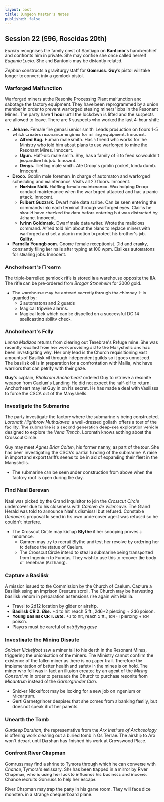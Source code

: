 ```yaml
---
layout: post
title: Dungeon Master's Notes
published: false
---
```


## **Session 22 (996, Roscidas 20th)**

*Eureka* recognises the family crest of Santiago on **Bantonio**'s handkerchief and confronts him in private. She may confide she once called herself *Eugenia Lucia*. She and Bantonio may be distantly related.

*Zephan* constructs a graviturgy staff for **Gomruss**. **Guy**'s pistol will take longer to convert into a gemlock pistol.

### Warforged Malfunction

Warforged miners at the Resonite Processing Plant malfunction and sabotage the factory equipment. They have been reprogrammed by a union member in order to prevent warforged stealing miners' jobs in the Resonant Mines. The party have **1 hour** until the lockdown is lifted and the suspects are allowed to leave. There are 8 suspects who worked the last 4-hour shift:

- **Jehane.** Female fire genasi senior smith. Leads production on floors 1-5 which creates resonance engines for mining equipment. Innocent.
  - **Alfred Bug.** Human male smith. Has a friend who works for the Ministry who told him about plans to use warforged to mine the Resonant Mines. Innocent.
  - **Ugun.** Half-orc male smith. Shy, has a family of 6 to feed so wouldn't jeopardise his job. Innocent.
  - **Denys.** Tiefling male smith. Ate Droop's goblin pocket, kinda dumb. Innocent.
- **Droop.** Goblin male foreman. In charge of automaton and warforged scheduling and maintenance. Visits all 20 floors. Innocent.
  - **Norhice Nolti.** Halfling female maintenance. Was helping Droop conduct maintenance when the warforged attacked and had a panic attack. Innocent.
  - **Fulbert Guzzark.** Dwarf male data scribe. Can be seen entering the commands into each terminal through warforged eyes. Claims he should have checked the data before entering but was distracted by Jehane. Innocent.
  - **Ivrinn Goldmask.** Dwarf male data writer. Wrote the malicious command. Alfred told him about the plans to replace miners with warforged and set a plan in motion to protect his brother's job. **Guilty.**
- **Parnella Youngbloom.** Gnome female receptionist. Old and cranky, constantly filing her nails after typing at 100 wpm. Dislikes automatons for stealing jobs. Innocent.

### Anchorheart's Firearm

The triple-barrelled gemlock rifle is stored in a warehouse opposite the IIA. The rifle can be pre-ordered from *Brogar Stonehelm* for 3000 gold.

- The warehouse may be entered secretly through the chimney. It is guarded by:
  - 2 automatons and 2 guards
  - Magical tripwire alarms.
  - Magical lock which can be dispelled on a successful DC 14 spellcasting ability check.

### Anchorheart's Folly

*Lenna Madizos* returns from clearing out Tenebrae's Refuge mine. She was recently recalled from her work providing aid to the Manyshells and has been investigating why. Her only lead is the Church requisitioning vast amounts of Basilisk oil through independent guilds so it goes unnoticed. The basilisk oil is in preparation for a confrontation with Mallia, who have warriors that can petrify with their gaze.

**Guy**'s captain, *Bhaldrom Anchorheart* ordered Guy to retrieve a resonite weapon from Caelum's Landing. He did not expect the half-elf to return. Anchorheart may let Guy in on his secret. He has made a deal with Vasilissa to force the CSCA out of the Manyshells.

### Investigate the Submarine

The party investigate the factory where the submarine is being constructed. *Loronath Highbrow Muthalavea*, a well-dressed goliath, offers a tour of the facility. The submarine is a second generation deep-sea exploration vehicle designed to explore the *Vena Trench*. Loronath knows nothing about the Crosscut Circle.

Guy may meet *Agnes Briar Colton*, his former nanny, as part of the tour. She has been investigating the CSCA's partial funding of the submarine. A raise in import and export tariffs seems to be in aid of expanding their fleet in the Manyshells.

- The submarine can be seen under construction from above when the factory roof is open during the day.

### Find Naal Berevan

Naal was picked by the Grand Inquisitor to join the *Crosscut Circle* undercover due to his closeness with *Camren de Villeneuve*. The Grand Herald was told to announce Naal's dismissal but refused. Constable *Denover*'s proposal to send in his own undercover agent was refused so he couldn't interfere.

- The Crosscut Circle may kidnap **Blythe** if her snooping proves a hindrance.
  - Camren may try to recruit Blythe and test her resolve by ordering her to deface the statue of Caelum.
  - The Crosscut Circle intend to steal a submarine being transported from Ingenium to Fundus. They wish to use this to recover the body of Tenebrae (Arzhang).

### Capture a Basilisk

A mission issued to the Commission by the Church of Caelum. Capture a Basilisk using an Imprison Creature scroll. The Church may be harvesting basilisk venom in preparation as tensions rise again with Mallia.

- Travel to 2d12 location by glider or airship.
- **Basilisk CR 2.** ***Bite.*** +4 to hit, reach 5 ft., 2d6+2 piercing + 2d6 poison.
- **Young Basilisk CR 1.** ***Bite.*** +3 to hit, reach 5 ft., 1d4+1 piercing + 1d4 poison.
- Players must be careful of *petrifying gaze*

### Investigate the Mining Dispute

*Snicker Nickelfoot* saw a miner fall to his death in the Resonant Mines, triggering the unionisation of the miners. The Ministry cannot confirm the existence of the fallen miner as there is no paper trail. Therefore the implementation of better health and safety in the mines is on hold. The miner who fell was in fact an illusion created by an agent of the *Mining Consortium* in order to persuade the Church to purchase resonite from *Micantrum* instead of the *Garnetgrinder Clan*.

- Snicker Nickelfoot may be looking for a new job on Ingenium or Micantrum.
- Gerti Garnetgrinder despises that she comes from a banking family, but does not speak ill of her parents.

### Unearth the Tomb

*Gurdeep Darshan*, the representative from the *Arx Institute of Archaeology* is offering work clearing out a buried tomb in Os Terrae. The airship to Arx won't depart until Darshan has finished his work at Crowswood Place.

### Confront River Chapman

Gomruss may find a shrine to Tymora through which he can converse with *Chance*, Tymora's emissary. She has been trapped in a mirror by River Chapman, who is using her luck to influence his business and income. Chance recruits Gomruss to help her escape.

River Chapman may trap the party in his game room. They will face dice monsters in a strange chequerboard plane.
